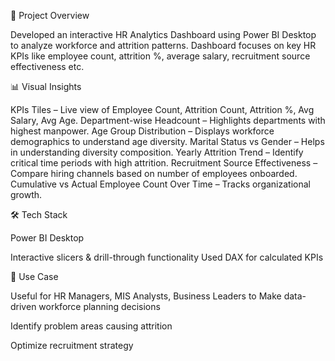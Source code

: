 🚀 Project Overview

  Developed an interactive HR Analytics Dashboard using Power BI Desktop to analyze workforce and attrition patterns.
  Dashboard focuses on key HR KPIs like employee count, attrition %, average salary, recruitment source effectiveness etc.

📊 Visual Insights


   KPIs Tiles – Live view of Employee Count, Attrition Count, Attrition %, Avg Salary, Avg Age.
  Department-wise Headcount – Highlights departments with highest manpower.
  Age Group Distribution – Displays workforce demographics to understand age diversity.
  Marital Status vs Gender – Helps in understanding diversity composition.
  Yearly Attrition Trend – Identify critical time periods with high attrition.
  Recruitment Source Effectiveness – Compare hiring channels based on number of employees onboarded.
  Cumulative vs Actual Employee Count Over Time – Tracks organizational growth.

🛠️ Tech Stack

Power BI Desktop

  Interactive slicers & drill-through functionality
  Used DAX for calculated KPIs

📌 Use Case

   Useful for HR Managers, MIS Analysts, Business Leaders to Make data-driven workforce planning decisions

Identify problem areas causing attrition

Optimize recruitment strategy
